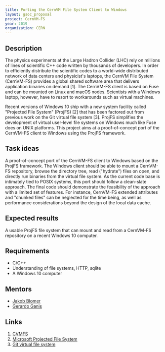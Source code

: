 ```yaml
---
title: Porting the CernVM File System Client to Windows
layout: gsoc_proposal
project: CernVM-FS
year: 2019
organization: CERN
---
```


## Description

The physics experiments at the Large Hadron Collider (LHC) rely on millions of
lines of scientific C++ code written by thousands of developers. In order to
efficiently distribute the scientific codes to a world-wide distributed network
of data centers and physicist's laptops, the CernVM File System (CernVM-FS)
provides a global shared software area that delivers application binaries on
demand [1]. The CernVM-FS client is based on Fuse and can be mounted on Linux
and macOS nodes. Scientists with a Windows laptop, however, have to resort to
workarounds such as virtual machines.

Recent versions of Windows 10 ship with a new system facility called "Projected
File System" (ProjFS) [2] that has been factored out from previous work on the
Git virtual file system [3]. ProjFS simplifies the development of virtual
user-level file systems on Windows much like Fuse does on UNIX platforms. This
project aims at a proof-of-concept port of the CernVM-FS client to Windows using
the ProjFS framework.

## Task ideas

A proof-of-concept port of the CernVM-FS client to Windows based on the ProjFS
framework. The Windows client should be able to mount a CernVM-FS repository,
browse the directory tree, read ("hydrate") files on open, and directly run
binaries from the virtual file system. As the current code base is intimately
tied to POSIX systems, this port should follow a clean-slate approach. The final
code should demonstrate the feasibility of the approach with a limited set of
features. For instance, CernVM-FS extended attributes and "chunked files" can be
neglected for the time being, as well as performance considerations beyond the
design of the local data cache.

## Expected results

A usable ProjFS file system that can mount and read from a CernVM-FS repository
on a recent Windows 10 computer.

## Requirements

- C/C++
- Understanding of file systems, HTTP, sqlite
- A Windows 10 computer

## Mentors

- [Jakob Blomer](mailto:jblomer@cern.ch)
- [Gerardo Ganis](mailto:gerardo.ganis@cern.ch)

## Links

1. [CVMFS](https://github.com/cvmfs/cvmfs)
2. [Microsoft Projected File System](https://docs.microsoft.com/en-us/windows/desktop/projfs/projected-file-system)
3. [Git virtual file system](http://cern.ch/go/Qb8m)
